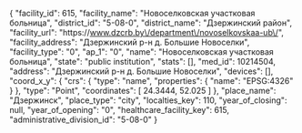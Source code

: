{
    "facility_id": 615,
    "facility_name": "Новоселковская участковая больница",
    "district_id": "5-08-0",
    "district_name": "Дзержинский район",
    "facility_url": "https:\/\/www.dzcrb.by\/department\/novoselkovskaa-ub\/",
    "facility_address": "Дзержинский р-н д. Большие Новоселки",
    "facility_type": "0",
    "ap_1": "0",
    "name": "Новоселковская участковая больница",
    "state": "public institution",
    "stats": [],
    "med_id": 10214504,
    "address": "Дзержинский р-н д. Большие Новоселки",
    "devices": [],
    "coord_x_y": {
        "crs": {
            "type": "name",
            "properties": {
                "name": "EPSG:4326"
            }
        },
        "type": "Point",
        "coordinates": [
            24.3444,
            52.025
        ]
    },
    "place_name": "Дзержинск",
    "place_type": "city",
    "localties_key": 110,
    "year_of_closing": null,
    "year_of_opening": "0",
    "healthcare_facility_key": 615,
    "administrative_division_id": "5-08-0"
}